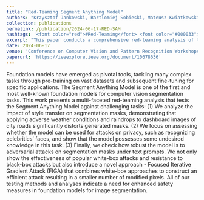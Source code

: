 ```yaml
---
title: "Red-Teaming Segment Anything Model"
authors: "Krzysztof Jankowski, Bartlomiej Sobieski, Mateusz Kwiatkowski, Jakub Szulc, Michał Janik, Hubert Baniecki"
collection: publications
permalink: /publication/2024-06-17-RED-SAM
hashtags: '<font color="red">#Red-Teaming</font> <font color="#000033">#SAM</font>'
excerpt: "This paper conducts a comprehensive red-teaming analysis of the Segment Anything Model (SAM), exposing vulnerabilities in segmentation performance under style transformations, privacy-related misuse, and adversarial attacks. The findings, including the introduction of the Focused Iterative Gradient Attack (FIGA), highlight significant safety concerns and underscore the need for improved robustness and ethical safeguards in foundation models for image segmentation."
date: 2024-06-17
venue: 'Conference on Computer Vision and Pattern Recognition Workshops (CVPRW)'
paperurl: 'https://ieeexplore.ieee.org/document/10678636'
---
```


Foundation models have emerged as pivotal tools, tackling many complex tasks through pre-training on vast datasets and subsequent fine-tuning for specific applications. The Segment Anything Model is one of the first and most well-known foundation models for computer vision segmentation tasks. This work presents a multi-faceted red-teaming analysis that tests the Segment Anything Model against challenging tasks: (1) We analyze the impact of style transfer on segmentation masks, demonstrating that applying adverse weather conditions and raindrops to dashboard images of city roads significantly distorts generated masks. (2) We focus on assessing whether the model can be used for attacks on privacy, such as recognizing celebrities’ faces, and show that the model possesses some undesired knowledge in this task. (3) Finally, we check how robust the model is to adversarial attacks on segmentation masks under text prompts. We not only show the effectiveness of popular white-box attacks and resistance to black-box attacks but also introduce a novel approach - Focused Iterative Gradient Attack (FIGA) that combines white-box approaches to construct an efficient attack resulting in a smaller number of modified pixels. All of our testing methods and analyses indicate a need for enhanced safety measures in foundation models for image segmentation.
